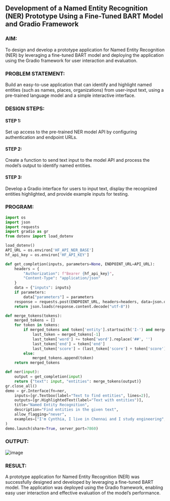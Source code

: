 ## Development of a Named Entity Recognition (NER) Prototype Using a Fine-Tuned BART Model and Gradio Framework

### AIM:
To design and develop a prototype application for Named Entity Recognition (NER) by leveraging a fine-tuned BART model and deploying the application using the Gradio framework for user interaction and evaluation.

### PROBLEM STATEMENT:
Build an easy-to-use application that can identify and highlight named entities (such as names, places, organizations) from user-input text, using a pre-trained language model and a simple interactive interface.

### DESIGN STEPS:

#### STEP 1:
Set up access to the pre-trained NER model API by configuring authentication and endpoint URLs.

#### STEP 2:
Create a function to send text input to the model API and process the model’s output to identify named entities.

#### STEP 3:
Develop a Gradio interface for users to input text, display the recognized entities highlighted, and provide example inputs for testing.

### PROGRAM:
```python
import os
import json
import requests
import gradio as gr
from dotenv import load_dotenv

load_dotenv()
API_URL = os.environ['HF_API_NER_BASE']
hf_api_key = os.environ['HF_API_KEY']

def get_completion(inputs, parameters=None, ENDPOINT_URL=API_URL):
    headers = {
        "Authorization": f"Bearer {hf_api_key}",
        "Content-Type": "application/json"
    }
    data = {"inputs": inputs}
    if parameters:
        data["parameters"] = parameters
    response = requests.post(ENDPOINT_URL, headers=headers, data=json.dumps(data))
    return json.loads(response.content.decode("utf-8"))

def merge_tokens(tokens):
    merged_tokens = []
    for token in tokens:
        if merged_tokens and token['entity'].startswith('I-') and merged_tokens[-1]['entity'].endswith(token['entity'][2:]):
            last_token = merged_tokens[-1]
            last_token['word'] += token['word'].replace('##', '')
            last_token['end'] = token['end']
            last_token['score'] = (last_token['score'] + token['score']) / 2
        else:
            merged_tokens.append(token)
    return merged_tokens

def ner(input):
    output = get_completion(input)
    return {"text": input, "entities": merge_tokens(output)}
gr.close_all()
demo = gr.Interface(fn=ner,
    inputs=[gr.Textbox(label="Text to find entities", lines=2)],
    outputs=[gr.HighlightedText(label="Text with entities")],
    title="Named Entity Recognition",
    description="Find entities in the given text",
    allow_flagging="never",
    examples=["I'm Cynthia, I live in Chennai and I study engineering", "My name is Serena, I work at the High Court"]
)
demo.launch(share=True, server_port=7860)
```
### OUTPUT:

![image](https://github.com/user-attachments/assets/c54e9e3b-27e4-4b84-88f3-d5d89beb3a56)

### RESULT:
A prototype application for Named Entity Recognition (NER) was successfully designed and developed by leveraging a fine-tuned BART model. The application was deployed using the Gradio framework, enabling easy user interaction and effective evaluation of the model’s performance.
